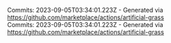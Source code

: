 Commits: 2023-09-05T03:34:01.223Z - Generated via https://github.com/marketplace/actions/artificial-grass
<br>
Commits: 2023-09-05T03:34:01.223Z - Generated via https://github.com/marketplace/actions/artificial-grass
<br>
